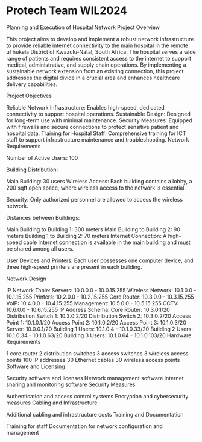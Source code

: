 # Protech Team WIL2024
Planning and Execution of Hospital Network
Project Overview

This project aims to develop and implement a robust network infrastructure to provide reliable internet connectivity to the main hospital in the remote uThukela District of Kwazulu-Natal, South Africa. The hospital serves a wide range of patients and requires consistent access to the internet to support medical, administrative, and supply chain operations. By implementing a sustainable network extension from an existing connection, this project addresses the digital divide in a crucial area and enhances healthcare delivery capabilities.

Project Objectives

Reliable Network Infrastructure: Enables high-speed, dedicated connectivity to support hospital operations.
Sustainable Design: Designed for long-term use with minimal maintenance.
Security Measures: Equipped with firewalls and secure connections to protect sensitive patient and hospital data.
Training for Hospital Staff: Comprehensive training for ICT staff to support infrastructure maintenance and troubleshooting.
Network Requirements

Number of Active Users: 100

Building Distribution:

Main Building: 30 users
Wireless Access: Each building contains a lobby, a 200 sqft open space, where wireless access to the network is essential.

Security: Only authorized personnel are allowed to access the wireless network.

Distances between Buildings:

Main Building to Building 1: 300 meters
Main Building to Building 2: 90 meters
Building 1 to Building 2: 70 meters
Internet Connection: A high-speed cable Internet connection is available in the main building and must be shared among all users.

User Devices and Printers: Each user possesses one computer device, and three high-speed printers are present in each building.

Network Design

IP Network Table:
Servers: 10.0.0.0 - 10.0.15.255
Wireless Network: 10.1.0.0 - 10.1.15.255
Printers: 10.2.0.0 - 10.2.15.255
Core Router: 10.3.0.0 - 10.3.15.255
VoIP: 10.4.0.0 - 10.4.15.255
Management: 10.5.0.0 - 10.5.15.255
CCTV: 10.6.0.0 - 10.6.15.255
IP Address Schema:
Core Router: 10.3.0.1/20
Distribution Switch 1: 10.3.0.2/20
Distribution Switch 2: 10.3.0.2/20
Access Point 1: 10.1.0.1/20
Access Point 2: 10.1.0.2/20
Access Point 3: 10.1.0.3/20
Server: 10.0.0.1/20
Building 1 Users: 10.1.0.4 - 10.1.0.33/20
Building 2 Users: 10.1.0.34 - 10.1.0.63/20
Building 3 Users: 10.1.0.64 - 10.1.0.103/20
Hardware Requirements

1 core router
2 distribution switches
3 access switches
3 wireless access points
100 IP addresses
30 Ethernet cables
30 wireless access points
Software and Licensing

Security software and licenses
Network management software
Internet sharing and monitoring software
Security Measures

Authentication and access control systems
Encryption and cybersecurity measures
Cabling and Infrastructure

Additional cabling and infrastructure costs
Training and Documentation

Training for staff
Documentation for network configuration and management
